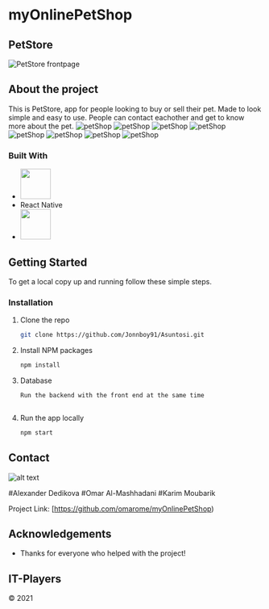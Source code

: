 # myOnlinePetShop
## PetStore

![PetStore frontpage](https://github.com/omarome/myOnlinePetShop "PetStore")



## About the project
This is PetStore, app for people looking to buy or sell their pet. Made to look simple and easy to use. People can contact eachother and get to know more about the pet.
![petShop](screenshots/1.png)
![petShop](screenshots/2.png)
![petShop](screenshots/3.png)
![petShop](screenshots/4.png)
![petShop](screenshots/5.png)
![petShop](screenshots/6.png)
![petShop](screenshots/7.png)
![petShop](screenshots/8.png)

### Built With

* []() <img src="https://cdn.jsdelivr.net/npm/programming-languages-logos/src/javascript/javascript.png" height="60">
* []() React Native
* []() <img src="https://raw.githubusercontent.com/caiogondim/javascript-environments-logos/master/node.js/standard/454x128.png" height="60">

<!-- GETTING STARTED -->
## Getting Started

To get a local copy up and running follow these simple steps.



### Installation

1. Clone the repo
   ```sh
   git clone https://github.com/Jonnboy91/Asuntosi.git
   ```
2. Install NPM packages
   ```sh
   npm install
   ```
3. Database
   ```sh
   Run the backend with the front end at the same time
   ```
   ```
5. Run the app locally
   ```sh
   npm start
   ```

<!-- CONTACT -->
## Contact
![alt text](https://github.com/adam-p/markdown-here/raw/master/src/common/images/icon48.png "Logo Title Text 1")

#Alexander Dedikova
#Omar Al-Mashhadani
#Karim Moubarik


Project Link: [https://github.com/omarome/myOnlinePetShop)



<!-- ACKNOWLEDGEMENTS -->
## Acknowledgements

* []() Thanks for everyone who helped with the project!

<!-- LICENSE -->
## IT-Players
[]() &copy; 2021





